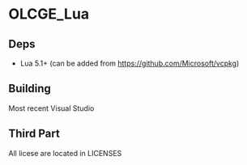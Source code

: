 # OLCGE_Lua

## Deps

- Lua 5.1+ (can be added from https://github.com/Microsoft/vcpkg)

## Building

Most recent Visual Studio

## Third Part

All licese are located in LICENSES
